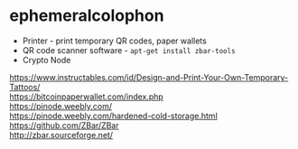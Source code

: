 # ephemeralcolophon

* Printer - print temporary QR codes, paper wallets
* QR code scanner software - `apt-get install zbar-tools`  
* Crypto Node

https://www.instructables.com/id/Design-and-Print-Your-Own-Temporary-Tattoos/  
https://bitcoinpaperwallet.com/index.php  
https://pinode.weebly.com/  
https://pinode.weebly.com/hardened-cold-storage.html  
https://github.com/ZBar/ZBar  
http://zbar.sourceforge.net/  

